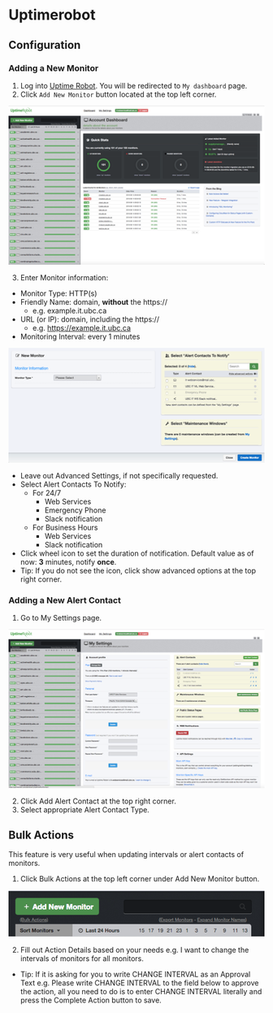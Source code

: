 # Uptimerobot

## Configuration
### Adding a New Monitor
1. Log into [Uptime Robot](https://uptimerobot.com/). You will be redirected to `My dashboard` page.
2. Click `Add New Monitor` button located at the top left corner.

![screenshot](uptimerobot.png)

3. Enter Monitor information:
  - Monitor Type: HTTP(s)
  - Friendly Name: domain, __without__ the https://
    - e.g. example.it.ubc.ca
  - URL (or IP): domain, including the https://
    - e.g. https://example.it.ubc.ca
  - Monitoring Interval: every 1 minutes
 
 ![screenshot](uptimerobot_1.png)

  - Leave out Advanced Settings, if not specifically requested.
  - Select Alert Contacts To Notify:
    - For 24/7
      - Web Services
      - Emergency Phone
      - Slack notification
    - For Business Hours
      - Web Services
      - Slack notification
  - Click wheel icon to set the duration of notification. Default value as of now: __3__ minutes, notify __once__.
  - Tip: If you do not see the icon, click show advanced options at the top right corner.

### Adding a New Alert Contact
1. Go to My Settings page.

![screenshot](uptimerobot_2.png)

2. Click Add Alert Contact at the top right corner.
3. Select appropriate Alert Contact Type.

## Bulk Actions
This feature is very useful when updating intervals or alert contacts of monitors.

1. Click Bulk Actions at the top left corner under Add New Monitor button.

![screenshot](uptimerobot_3.png)

2. Fill out Action Details based on your needs e.g. I want to change the intervals of monitors for all monitors.
  - Tip: If it is asking for you to write CHANGE INTERVAL as an Approval Text e.g. Please write CHANGE INTERVAL to the field below to approve the action, all you need to do is to enter CHANGE INTERVAL literally and press the Complete Action button to save.

